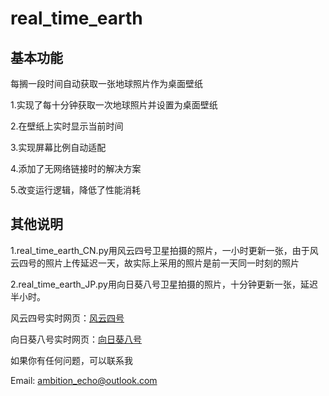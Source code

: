 # real_time_earth

## 基本功能

每搁一段时间自动获取一张地球照片作为桌面壁纸

1.实现了每十分钟获取一次地球照片并设置为桌面壁纸

2.在壁纸上实时显示当前时间

3.实现屏幕比例自动适配

4.添加了无网络链接时的解决方案

5.改变运行逻辑，降低了性能消耗
## 其他说明
1.real_time_earth_CN.py用风云四号卫星拍摄的照片，一小时更新一张，由于风云四号的照片上传延迟一天，故实际上采用的照片是前一天同一时刻的照片

2.real_time_earth_JP.py用向日葵八号卫星拍摄的照片，十分钟更新一张，延迟半小时。

风云四号实时网页：[风云四号](http://rsapp.nsmc.org.cn/geofy/?i=0&isPlay=true&speed=2&sat=fy-4a&pro=geos&type=full_disk&band=1&overlay=&x=-590567.8054997543&y=80011.25&z=0&area=1&ll=0&county=1&duration=36&interval=1&c=false&cp=0.5&st=&et=&ac=&hide=1&s=1)

向日葵八号实时网页：[向日葵八号](https://himawari8.nict.go.jp/)

如果你有任何问题，可以联系我

Email: <ambition_echo@outlook.com>